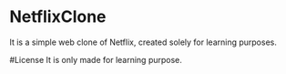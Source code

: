 # NetflixClone
It is a simple web clone of Netflix, created solely for learning purposes.

#License
It is only made for learning purpose.
